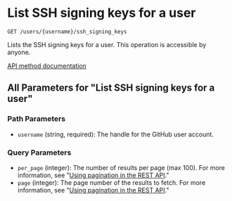 # List SSH signing keys for a user

`GET /users/{username}/ssh_signing_keys`

Lists the SSH signing keys for a user. This operation is accessible by anyone.

[API method documentation](https://docs.github.com/rest/users/ssh-signing-keys#list-ssh-signing-keys-for-a-user)

## All Parameters for "List SSH signing keys for a user"

### Path Parameters

- `username` (string, required): The handle for the GitHub user account.
### Query Parameters

- `per_page` (integer): The number of results per page (max 100). For more information, see "[Using pagination in the REST API](https://docs.github.com/rest/using-the-rest-api/using-pagination-in-the-rest-api)."
- `page` (integer): The page number of the results to fetch. For more information, see "[Using pagination in the REST API](https://docs.github.com/rest/using-the-rest-api/using-pagination-in-the-rest-api)."